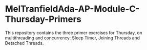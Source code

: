# MelTranfieldAda-AP-Module-C-Thursday-Primers

This repository contains the three primer exercises for Thursday, on multithreading and concurrency: Sleep Timer, Joining Threads and Detached Threads.
